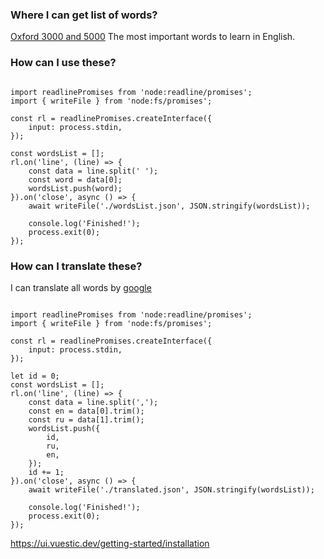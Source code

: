 <h3>Where I can get list of words?</h3>

[Oxford 3000 and 5000](https://www.oxfordlearnersdictionaries.com/wordlists/)
The most important words to learn in English.

<h3>How can I use these?</h3>

```

import readlinePromises from 'node:readline/promises';
import { writeFile } from 'node:fs/promises';

const rl = readlinePromises.createInterface({
    input: process.stdin,
});

const wordsList = [];
rl.on('line', (line) => {
    const data = line.split(' ');
    const word = data[0];
    wordsList.push(word);
}).on('close', async () => {
    await writeFile('./wordsList.json', JSON.stringify(wordsList));

    console.log('Finished!');
    process.exit(0);
});

```

<h3>How can I translate these?</h3>

I can translate all words by [google](https://translate.google.com/?sl=en&tl=ru&op=docs)

```

import readlinePromises from 'node:readline/promises';
import { writeFile } from 'node:fs/promises';

const rl = readlinePromises.createInterface({
    input: process.stdin,
});

let id = 0;
const wordsList = [];
rl.on('line', (line) => {
    const data = line.split(',');
    const en = data[0].trim();
    const ru = data[1].trim();
    wordsList.push({
        id,
        ru,
        en,
    });
    id += 1;
}).on('close', async () => {
    await writeFile('./translated.json', JSON.stringify(wordsList));

    console.log('Finished!');
    process.exit(0);
});

```



https://ui.vuestic.dev/getting-started/installation

